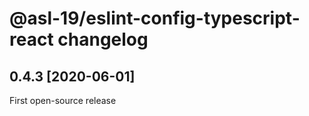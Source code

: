 # @asl-19/eslint-config-typescript-react changelog

## 0.4.3 [2020-06-01]

First open-source release
